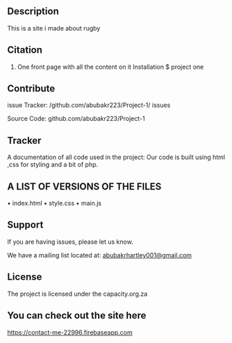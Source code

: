 ## Description

This is a site i made about rugby  

## Citation

1.	One front page with all the content on it 
Installation 
$ project one

## Contribute
 issue Tracker: /github.com/abubakr223/Project-1/ issues

Source Code: github.com/abubakr223/Project-1

## Tracker 
A documentation of all code used in the project: Our code is built using html ,css for styling and a bit of php.

## A LIST OF VERSIONS OF THE FILES

•	index.html
•	style.css
•	main.js
## Support
If you are having issues, please let us know.

We have a mailing list located at: abubakrhartley001@gmail.com
## License
The project is licensed under the capacity.org.za

## You can check out the site here
https://contact-me-22996.firebaseapp.com
